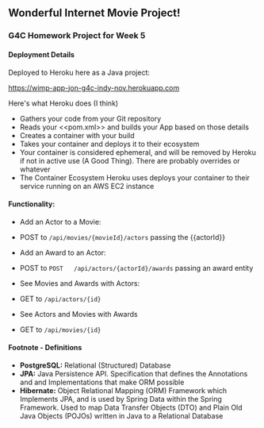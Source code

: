 ## Wonderful Internet Movie Project!

### G4C Homework Project for Week 5

#### Deployment Details

Deployed to Heroku here as a Java project:

https://wimp-app-jon-g4c-indy-nov.herokuapp.com

Here's what Heroku does (I think)

* Gathers your code from your Git repository
* Reads your <<pom.xml>> and builds your App based on those details
* Creates a container with your build
* Takes your container and deploys it to their ecosystem
* Your container is considered ephemeral, and will be removed by Heroku if not in active use (A Good Thing). There are probably overrides or whatever
* The Container Ecosystem Heroku uses deploys your container to their service running on an AWS EC2 instance

#### Functionality:

* Add an Actor to a Movie:
* POST to ```/api/movies/{movieId}/actors``` passing the {{actorId}}

* Add an Award to an Actor:
* POST to ```POST	/api/actors/{actorId}/awards``` passing an award entity

* See Movies and Awards with Actors:
* GET to ```/api/actors/{id}```

* See Actors and Movies with Awards
* GET to ```/api/movies/{id}```

#### Footnote - Definitions

* **PostgreSQL:** Relational (Structured) Database
* **JPA:** Java Persistence API. Specification that defines the Annotations and and Implementations that make ORM possible
* **Hibernate:** Object Relational Mapping (ORM) Framework which Implements JPA, and is used by Spring Data within the Spring Framework. Used to map Data Transfer Objects (DTO) and Plain Old Java Objects (POJOs) written in Java to a Relational Database
